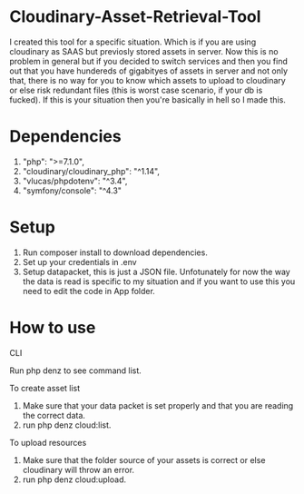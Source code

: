 # Cloudinary-Asset-Retrieval-Tool

I created this tool for a specific situation. Which is if you are using cloudinary as SAAS but previosly stored assets 
in server. Now this is no problem in general but if you decided to switch services and then you find out that you 
have hundereds of gigabityes of assets in server and not only that, there is no way for you to know which assets to upload 
to cloudinary or else risk redundant files (this is worst case scenario, if your db is fucked). If this is your situation then you're basically in hell so I made this.

# Dependencies

1. "php": ">=7.1.0",
2. "cloudinary/cloudinary_php": "^1.14",
3. "vlucas/phpdotenv": "^3.4",
4. "symfony/console": "^4.3"

# Setup

1. Run composer install to download dependencies.
2. Set up your credentials in .env
3. Setup datapacket, this is just a JSON file. Unfotunately for now the way the data is read is 
specific to my situation and if you want to use this you need to edit the code in App folder. 

# How to use

CLI

Run php denz to see command list.

To create asset list 

1. Make sure that your data packet is set properly and that you are reading the correct data.
2. run php denz cloud:list.

To upload resources 

1. Make sure that the folder source of your assets is correct or else
   cloudinary will throw an error.
2. run php denz cloud:upload.
